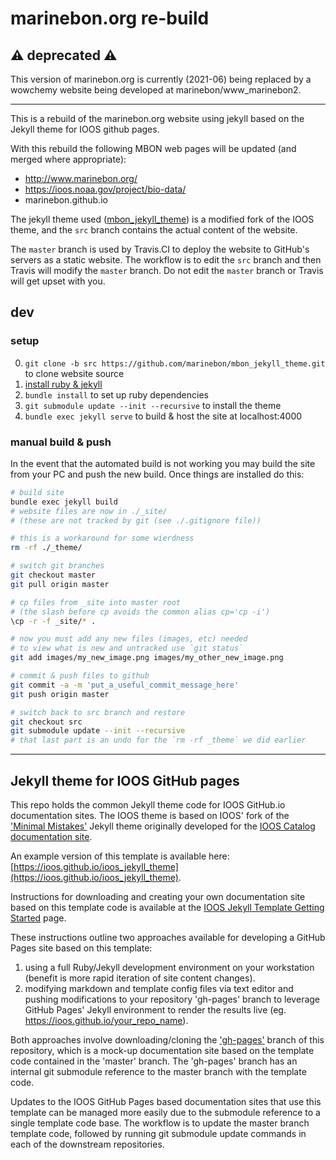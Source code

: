 # marinebon.org re-build

## ⚠️ deprecated ⚠️
This version of marinebon.org is currently (2021-06) being replaced by a wowchemy website being developed at marinebon/www_marinebon2.

--------------------------------------
This is a rebuild of the marinebon.org website using jekyll based on the Jekyll theme for IOOS github pages.

With this rebuild the following MBON web pages will be updated (and merged where appropriate):
* http://www.marinebon.org/
* https://ioos.noaa.gov/project/bio-data/  
* marinebon.github.io

The jekyll theme used ([mbon_jekyll_theme](https://github.com/marinebon/mbon_jekyll_theme)) is a modified fork of the IOOS theme, and the `src` branch contains the actual content of the website.

The `master` branch is used by Travis.CI to deploy the website to GitHub's servers as a static website.
The workflow is to edit the `src` branch and then Travis will modify the `master` branch.
Do not edit the `master` branch or Travis will get upset with you.

## dev
### setup
0. `git clone -b src https://github.com/marinebon/mbon_jekyll_theme.git` to clone website source
1. [install ruby & jekyll](https://jekyllrb.com/)
2. `bundle install` to set up ruby dependencies
3. `git submodule update --init --recursive` to install the theme
3. `bundle exec jekyll serve` to build & host the site at localhost:4000

### manual build & push
In the event that the automated build is not working you may build the site from your PC and push the new build.
Once things are installed do this:

```bash
# build site
bundle exec jekyll build
# website files are now in ./_site/
# (these are not tracked by git (see ./.gitignore file))

# this is a workaround for some wierdness
rm -rf ./_theme/

# switch git branches
git checkout master
git pull origin master

# cp files from _site into master root 
# (the slash before cp avoids the common alias cp='cp -i')
\cp -r -f _site/* .

# now you must add any new files (images, etc) needed
# to view what is new and untracked use `git status`
git add images/my_new_image.png images/my_other_new_image.png

# commit & push files to github
git commit -a -m 'put_a_useful_commit_message_here'
git push origin master

# switch back to src branch and restore
git checkout src
git submodule update --init --recursive
# that last part is an undo for the `rm -rf _theme` we did earlier
```

------------------------------------------------------------

## Jekyll theme for IOOS GitHub pages

This repo holds the common Jekyll theme code for IOOS GitHub.io documentation sites.  The IOOS theme is based on IOOS'
fork of the ['Minimal Mistakes'](https://github.com/mmistakes/minimal-mistakes)
Jekyll theme originally developed for the [IOOS Catalog documentation site](https://ioos.github.io/catalog/).

An example version of this template is available here: [https://ioos.github.io/ioos_jekyll_theme](https://ioos.github.io/ioos_jekyll_theme).

Instructions for downloading and creating your own documentation site based on this template code is available at the
[IOOS Jekyll Template Getting Started](https://ioos.github.io/ioos_jekyll_theme/pages/readme/) page.

These instructions outline two approaches available for developing a GitHub Pages site based on this template:

1. using a full Ruby/Jekyll development environment on your workstation (benefit is more rapid iteration of site content
  changes).
2. modifying markdown and template config files via text editor and pushing modifications to your repository 'gh-pages'
  branch to leverage GitHub Pages' Jekyll environment to render the results live (eg. https://ioos.github.io/your_repo_name).

Both approaches involve downloading/cloning the ['gh-pages'](https://github.com/ioos/ioos_jekyll_theme/tree/gh-pages)
branch of this repository, which is a mock-up documentation site based on the template code contained in the 'master' branch.
The 'gh-pages' branch has an internal git submodule reference to the master branch with the template code.

Updates to the IOOS GitHub Pages based documentation sites that use this template can be managed more easily due to the
submodule reference to a single template code base.  The workflow is to update the master branch template code,
followed by running git submodule update commands in each of the downstream repositories.
